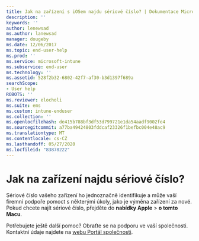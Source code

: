 ```yaml
---
title: Jak na zařízení s iOSem najdu sériové číslo? | Dokumentace Microsoftu
description: ''
keywords: ''
author: lenewsad
ms.author: lanewsad
manager: dougeby
ms.date: 12/06/2017
ms.topic: end-user-help
ms.prod: ''
ms.service: microsoft-intune
ms.subservice: end-user
ms.technology: ''
ms.assetid: 528f2b32-6802-42f7-af30-b3d1397f689a
searchScope:
- User help
ROBOTS: ''
ms.reviewer: elocholi
ms.suite: ems
ms.custom: intune-enduser
ms.collection: ''
ms.openlocfilehash: de415b788bf3df53d799721e1da54aadf9002fe4
ms.sourcegitcommit: a77ba49424803fddcaf23326f1befbc004e48ac9
ms.translationtype: MT
ms.contentlocale: cs-CZ
ms.lasthandoff: 05/27/2020
ms.locfileid: "83878222"
---
```

# <a name="how-do-i-find-the-serial-number-on-my-device"></a>Jak na zařízení najdu sériové číslo?

Sériové číslo vašeho zařízení ho jednoznačně identifikuje a může vaší firemní podpoře pomoct s některými úkoly, jako je výměna zařízení za nové. Pokud chcete najít sériové číslo, přejděte do **nabídky Apple**  >  **o tomto Macu**.

Potřebujete ještě další pomoc? Obraťte se na podporu ve vaší společnosti. Kontaktní údaje najdete na [webu Portál společnosti](https://go.microsoft.com/fwlink/?linkid=2010980).

